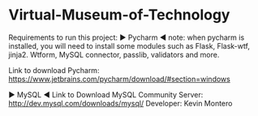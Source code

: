 # Virtual-Museum-of-Technology

Requirements to run this project:
► Pycharm ◄  note: when pycharm is installed, you will need to install some modules such as Flask, Flask-wtf, jinja2. Wtform, MySQL connector, passlib, validators and more.

Link to download Pycharm: https://www.jetbrains.com/pycharm/download/#section=windows

► MySQL  ◄ Link to Download MySQL Community Server: http://dev.mysql.com/downloads/mysql/
Developer: Kevin Montero
